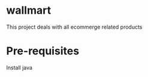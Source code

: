 # wallmart
This project deals with all ecommerge related products

Pre-requisites
===================
Install java
